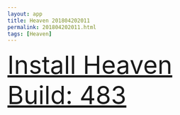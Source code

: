 ```yaml
---
layout: app
title: Heaven 201804202011
permalink: 201804202011.html
tags: [Heaven]
---
```

<div class="pure-g">
    <div class="pure-u-1-1" style="font-size: 4em">
        <a class="pure-button-primary" href="itms-services://?action=download-manifest&url=https%3A%2F%2Flitsungyisigono.github.io%2FTestScript%2Fmanifests%2F201804202011.plist"><i class="fa fa-download" aria-hidden="true"></i>Install Heaven Build: 483</a>
    </div>
</div>